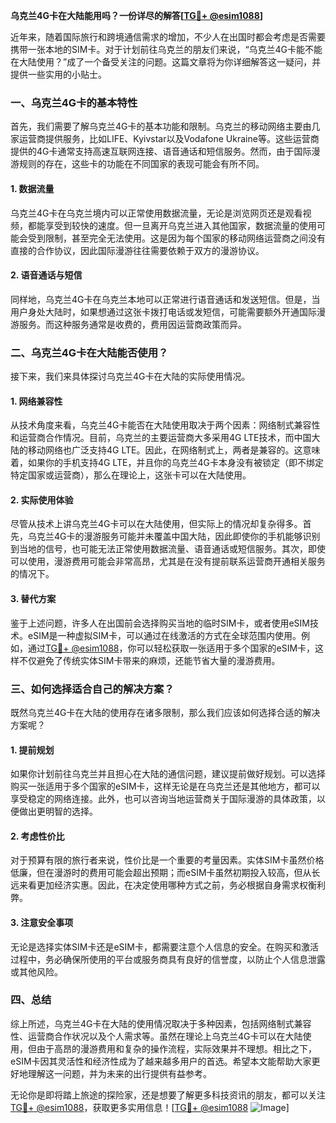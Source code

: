 **乌克兰4G卡在大陆能用吗？一份详尽的解答[[TG💪+ @esim1088](https://t.me/s/esim1088)]**

近年来，随着国际旅行和跨境通信需求的增加，不少人在出国时都会考虑是否需要携带一张本地的SIM卡。对于计划前往乌克兰的朋友们来说，“乌克兰4G卡能不能在大陆使用？”成了一个备受关注的问题。这篇文章将为你详细解答这一疑问，并提供一些实用的小贴士。

### 一、乌克兰4G卡的基本特性

首先，我们需要了解乌克兰4G卡的基本功能和限制。乌克兰的移动网络主要由几家运营商提供服务，比如LIFE、Kyivstar以及Vodafone Ukraine等。这些运营商提供的4G卡通常支持高速互联网连接、语音通话和短信服务。然而，由于国际漫游规则的存在，这些卡的功能在不同国家的表现可能会有所不同。

#### 1. 数据流量
乌克兰4G卡在乌克兰境内可以正常使用数据流量，无论是浏览网页还是观看视频，都能享受到较快的速度。但一旦离开乌克兰进入其他国家，数据流量的使用可能会受到限制，甚至完全无法使用。这是因为每个国家的移动网络运营商之间没有直接的合作协议，因此国际漫游往往需要依赖于双方的漫游协议。

#### 2. 语音通话与短信
同样地，乌克兰4G卡在乌克兰本地可以正常进行语音通话和发送短信。但是，当用户身处大陆时，如果想通过这张卡拨打电话或发短信，可能需要额外开通国际漫游服务。而这种服务通常是收费的，费用因运营商政策而异。

### 二、乌克兰4G卡在大陆能否使用？

接下来，我们来具体探讨乌克兰4G卡在大陆的实际使用情况。

#### 1. 网络兼容性
从技术角度来看，乌克兰4G卡能否在大陆使用取决于两个因素：网络制式兼容性和运营商合作情况。目前，乌克兰的主要运营商大多采用4G LTE技术，而中国大陆的移动网络也广泛支持4G LTE。因此，在网络制式上，两者是兼容的。这意味着，如果你的手机支持4G LTE，并且你的乌克兰4G卡本身没有被锁定（即不绑定特定国家或运营商），那么在理论上，这张卡可以在大陆使用。

#### 2. 实际使用体验
尽管从技术上讲乌克兰4G卡可以在大陆使用，但实际上的情况却复杂得多。首先，乌克兰4G卡的漫游服务可能并未覆盖中国大陆，因此即使你的手机能够识别到当地的信号，也可能无法正常使用数据流量、语音通话或短信服务。其次，即使可以使用，漫游费用可能会非常高昂，尤其是在没有提前联系运营商开通相关服务的情况下。

#### 3. 替代方案
鉴于上述问题，许多人在出国前会选择购买当地的临时SIM卡，或者使用eSIM技术。eSIM是一种虚拟SIM卡，可以通过在线激活的方式在全球范围内使用。例如，通过[TG💪+ @esim1088](https://t.me/s/esim1088)，你可以轻松获取一张适用于多个国家的eSIM卡，这样不仅避免了传统实体SIM卡带来的麻烦，还能节省大量的漫游费用。

### 三、如何选择适合自己的解决方案？

既然乌克兰4G卡在大陆的使用存在诸多限制，那么我们应该如何选择合适的解决方案呢？

#### 1. 提前规划
如果你计划前往乌克兰并且担心在大陆的通信问题，建议提前做好规划。可以选择购买一张适用于多个国家的eSIM卡，这样无论是在乌克兰还是其他地方，都可以享受稳定的网络连接。此外，也可以咨询当地运营商关于国际漫游的具体政策，以便做出更明智的选择。

#### 2. 考虑性价比
对于预算有限的旅行者来说，性价比是一个重要的考量因素。实体SIM卡虽然价格低廉，但在漫游时的费用可能会超出预期；而eSIM卡虽然初期投入较高，但从长远来看更加经济实惠。因此，在决定使用哪种方式之前，务必根据自身需求权衡利弊。

#### 3. 注意安全事项
无论是选择实体SIM卡还是eSIM卡，都需要注意个人信息的安全。在购买和激活过程中，务必确保所使用的平台或服务商具有良好的信誉度，以防止个人信息泄露或其他风险。

### 四、总结

综上所述，乌克兰4G卡在大陆的使用情况取决于多种因素，包括网络制式兼容性、运营商合作状况以及个人需求等。虽然在理论上乌克兰4G卡可以在大陆使用，但由于高昂的漫游费用和复杂的操作流程，实际效果并不理想。相比之下，eSIM卡因其灵活性和经济性成为了越来越多用户的首选。希望本文能帮助大家更好地理解这一问题，并为未来的出行提供有益参考。

无论你是即将踏上旅途的探险家，还是想要了解更多科技资讯的朋友，都可以关注[TG💪+ @esim1088](https://t.me/s/esim1088)，获取更多实用信息！[[TG💪+ @esim1088](https://t.me/s/esim1088) ![Image](https://i.postimg.cc/4NQfJmqS/Snipaste-2025-05-13-00-14-12.png)]